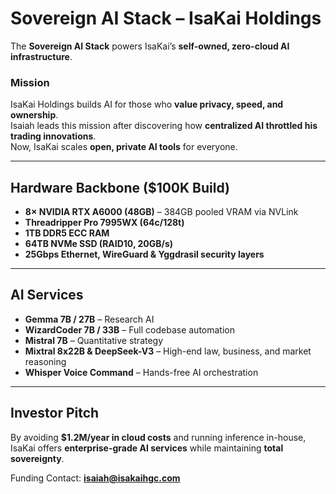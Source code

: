 # Sovereign AI Stack – IsaKai Holdings

The **Sovereign AI Stack** powers IsaKai’s **self-owned, zero-cloud AI infrastructure**.

### Mission
IsaKai Holdings builds AI for those who **value privacy, speed, and ownership**.  
Isaiah leads this mission after discovering how **centralized AI throttled his trading innovations**.  
Now, IsaKai scales **open, private AI tools** for everyone.

---

## Hardware Backbone ($100K Build)
- **8× NVIDIA RTX A6000 (48GB)** – 384GB pooled VRAM via NVLink  
- **Threadripper Pro 7995WX (64c/128t)**  
- **1TB DDR5 ECC RAM**  
- **64TB NVMe SSD (RAID10, 20GB/s)**  
- **25Gbps Ethernet, WireGuard & Yggdrasil security layers**

---

## AI Services
- **Gemma 7B / 27B** – Research AI  
- **WizardCoder 7B / 33B** – Full codebase automation  
- **Mistral 7B** – Quantitative strategy  
- **Mixtral 8x22B & DeepSeek-V3** – High-end law, business, and market reasoning  
- **Whisper Voice Command** – Hands-free AI orchestration

---

## Investor Pitch
By avoiding **$1.2M/year in cloud costs** and running inference in-house, IsaKai offers **enterprise-grade AI services** while maintaining **total sovereignty**.

Funding Contact: **isaiah@isakaihgc.com**
